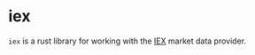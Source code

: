 # iex
`iex` is a rust library for working with the [IEX](https://iexcloud.io/) market data provider. 

